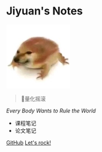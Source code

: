 <!-- _coverpage.md -->

# Jiyuan's Notes 

![logo](m_狗蛙.jpeg)
> 🎸量化摇滚

*Every Body Wants to Rule the World*
- 课程笔记
- 论文笔记


[GitHub](https://github.com/xseeope/xseeope.github.io)
[Let's rock!](/README.md)

<!-- 背景图片 -->

<!--![](_media/bg.png)-->

